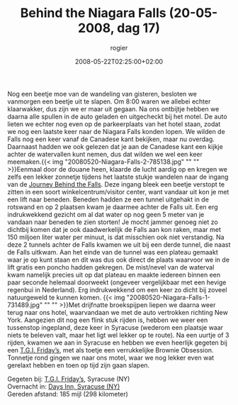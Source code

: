 ﻿---
title: Behind the Niagara Falls (20-05-2008, dag 17)
author: rogier
type: post
date: 2008-05-22T02:25:00+02:00
url: /weblog/2008/05/22/behind-the-niagara-falls-20-05-2008-dag-17/
commentFolder: 2008-05-22-behind-the-niagara-falls-20-05-2008-dag-17
categories:
- Vakantie
tags:
- Amerika
- Oost-kant
resources:
- src: 20080520-Niagara-Falls-2-785138.jpg
- src: 20080520-Niagara-Falls-1-731489.jpg

---
Nog een beetje moe van de wandeling van gisteren, besloten we vanmorgen een beetje uit te slapen. Om 8:00 waren we allebei echter klaarwakker, dus zijn we er maar uit gegaan. Na ons ontbijtje hebben we daarna alle spullen in de auto geladen en uitgecheckt bij het motel. De auto lieten we echter nog even op de parkeerplaats van het hotel staan, zodat we nog een laatste keer naar de Niagara Falls konden lopen. We wilden de Falls nog een keer vanaf de Canadese kant bekijken, maar nu overdag. Daarnaast hadden we ook gelezen dat je aan de Canadese kant een kijkje achter de watervallen kunt nemen, dus dat wilden we wel een keer meemaken.{{< img "20080520-Niagara-Falls-2-785138.jpg" ""  "" >}}Eenmaal door de douane heen, klaarde de lucht aardig op en kregen we zelfs een lekker zonnetje tijdens het laatste stukje wandelen naar de ingang van de [Journey Behind the Falls](http://www.niagaraparks.com/nfgg/behindthefalls.php). Deze ingang bleek een beetje verstopt te zitten in een soort winkelcentrum/visitor center, want vandaar uit kon je met een lift naar beneden. Beneden hadden ze een tunnel uitgehakt in de rotswand en op 2 plaatsen kwam je daarmee achter de Falls uit. Een erg indrukwekkend gezicht om al dat water op nog geen 5 meter van je vandaan naar beneden te zien storten! Je mocht jammer genoeg niet zo dichtbij komen dat je ook daadwerkelijk de Falls aan kon raken, maar met 150 miljoen liter water per minuut, is dat misschien ook niet verstandig. Na deze 2 tunnels achter de Falls kwamen we uit bij een derde tunnel, die naast de Falls uitkwam. Aan het einde van de tunnel was een plateau gemaakt waar je op kunt staan en dit was dus ook direct de plaats waarvoor we in de lift gratis een poncho hadden gekregen. De mist/nevel van de waterval kwam namelijk precies uit op dat plateau en maakte iedereen binnen een paar seconde helemaal doorweekt (ongeveer vergelijkbaar met een hevige regenbui in Nederland). Erg indrukwekkend om een keer zo dicht bij zoveel natuurgeweld te kunnen komen. {{< img "20080520-Niagara-Falls-1-731489.jpg" ""  "" >}}Met drijfnatte broekspijpen liepen we daarna weer terug naar ons hotel, waarvandaan we met de auto vertrokken richting New York. Aangezien dit nog een flink stuk rijden is, hebben we weer een tussenstop ingepland, deze keer in Syracuse (wederom een plaatsje waar niets te beleven valt, maar het ligt wel lekker op te route). Na een uurtje of 3 rijden, kwamen we aan in Syracuse en hebben we even heerlijk gegeten bij een [T.G.I. Friday’s](http://www.tgifridays.com), met als toetje een verrukkelijke Brownie Obsession. Tonnetje rond gingen we naar ons motel, waar we nog lekker even wat gerelaxt hebben en toen op tijd zijn gaan slapen.  

Gegeten bij: [T.G.I. Friday’s](http://www.tgifridays.com), Syracuse (NY)  
Overnacht in: [Days Inn, Syracuse (NY)](http://www.daysinn.com/DaysInn/control/Booking/property_info?propertyId=06611&brandInfo=DI&cid=%EAid!)  
Gereden afstand: 185 mijl (298 kilometer)
